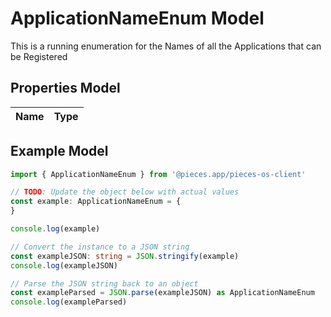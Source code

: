 
# ApplicationNameEnum Model

This is a running enumeration for the Names of all the Applications that can be Registered

## Properties Model

Name | Type
------------ | -------------

## Example Model

```typescript
import { ApplicationNameEnum } from '@pieces.app/pieces-os-client'

// TODO: Update the object below with actual values
const example: ApplicationNameEnum = {
}

console.log(example)

// Convert the instance to a JSON string
const exampleJSON: string = JSON.stringify(example)
console.log(exampleJSON)

// Parse the JSON string back to an object
const exampleParsed = JSON.parse(exampleJSON) as ApplicationNameEnum
console.log(exampleParsed)
```


